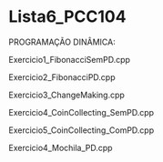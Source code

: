 # Lista6_PCC104

PROGRAMAÇÃO DINÂMICA:

Exercicio1_FibonacciSemPD.cpp

Exercicio2_FibonacciPD.cpp

Exercicio3_ChangeMaking.cpp

Exercicio4_CoinCollecting_SemPD.cpp

Exercicio5_CoinCollecting_ComPD.cpp

Exercicio4_Mochila_PD.cpp
